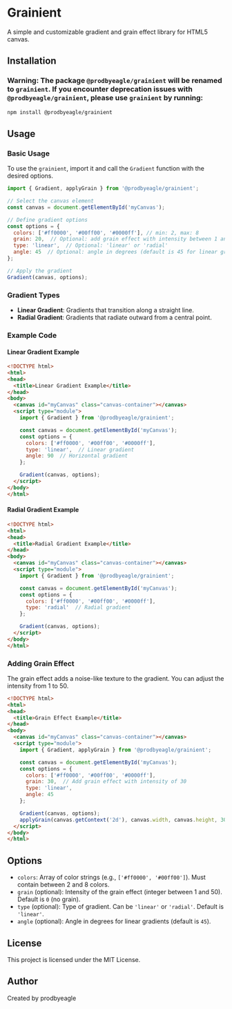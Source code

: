 # Grainient

A simple and customizable gradient and grain effect library for HTML5 canvas.

## Installation

### **Warning:** The package `@prodbyeagle/grainient` will be renamed to `grainient`. If you encounter deprecation issues with `@prodbyeagle/grainient`, please use `grainient` by running:

```bash
npm install @prodbyeagle/grainient
```

## Usage

### Basic Usage

To use the `grainient`, import it and call the `Gradient` function with the desired options.

```javascript
import { Gradient, applyGrain } from '@prodbyeagle/grainient';

// Select the canvas element
const canvas = document.getElementById('myCanvas');

// Define gradient options
const options = {
  colors: ['#ff0000', '#00ff00', '#0000ff'], // min: 2, max: 8
  grain: 20,  // Optional: add grain effect with intensity between 1 and 50
  type: 'linear',  // Optional: 'linear' or 'radial'
  angle: 45  // Optional: angle in degrees (default is 45 for linear gradients)
};

// Apply the gradient
Gradient(canvas, options);
```

### Gradient Types

- **Linear Gradient**: Gradients that transition along a straight line.
- **Radial Gradient**: Gradients that radiate outward from a central point.

### Example Code

#### Linear Gradient Example

```html
<!DOCTYPE html>
<html>
<head>
  <title>Linear Gradient Example</title>
</head>
<body>
  <canvas id="myCanvas" class="canvas-container"></canvas>
  <script type="module">
    import { Gradient } from '@prodbyeagle/grainient';

    const canvas = document.getElementById('myCanvas');
    const options = {
      colors: ['#ff0000', '#00ff00', '#0000ff'],
      type: 'linear',  // Linear gradient
      angle: 90  // Horizontal gradient
    };

    Gradient(canvas, options);
  </script>
</body>
</html>
```

#### Radial Gradient Example

```html
<!DOCTYPE html>
<html>
<head>
  <title>Radial Gradient Example</title>
</head>
<body>
  <canvas id="myCanvas" class="canvas-container"></canvas>
  <script type="module">
    import { Gradient } from '@prodbyeagle/grainient';

    const canvas = document.getElementById('myCanvas');
    const options = {
      colors: ['#ff0000', '#00ff00', '#0000ff'],
      type: 'radial'  // Radial gradient
    };

    Gradient(canvas, options);
  </script>
</body>
</html>
```

### Adding Grain Effect

The grain effect adds a noise-like texture to the gradient. You can adjust the intensity from 1 to 50.

```html
<!DOCTYPE html>
<html>
<head>
  <title>Grain Effect Example</title>
</head>
<body>
  <canvas id="myCanvas" class="canvas-container"></canvas>
  <script type="module">
    import { Gradient, applyGrain } from '@prodbyeagle/grainient';

    const canvas = document.getElementById('myCanvas');
    const options = {
      colors: ['#ff0000', '#00ff00', '#0000ff'],
      grain: 30,  // Add grain effect with intensity of 30
      type: 'linear',
      angle: 45
    };

    Gradient(canvas, options);
    applyGrain(canvas.getContext('2d'), canvas.width, canvas.height, 30);
  </script>
</body>
</html>
```

## Options

- `colors`: Array of color strings (e.g., `['#ff0000', '#00ff00']`). Must contain between 2 and 8 colors.
- `grain` (optional): Intensity of the grain effect (integer between 1 and 50). Default is `0` (no grain).
- `type` (optional): Type of gradient. Can be `'linear'` or `'radial'`. Default is `'linear'`.
- `angle` (optional): Angle in degrees for linear gradients (default is `45`).

## License

This project is licensed under the MIT License.

## Author

Created by prodbyeagle
```
